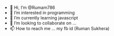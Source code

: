 - 👋 Hi, I’m @Rumam786
- 👀 I’m interested in programming
- 🌱 I’m currently learning javascript
- 💞️ I’m looking to collaborate on ...
- 📫 How to reach me ... my fb id (Ruman Sukhera)


